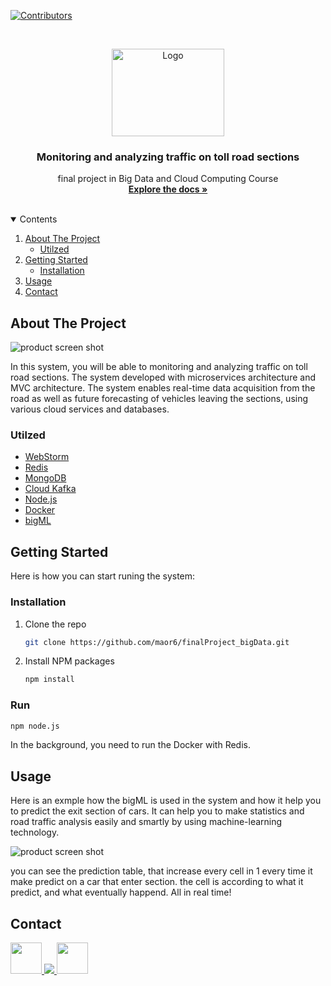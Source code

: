[![Contributors][contributors-shield]][contributors-url]


<!-- PROJECT LOGO -->
<br />
<p align="center">
  <a href="https://github.com/othneildrew/Best-README-Template">
    <img src="https://st2.depositphotos.com/1723015/6151/v/380/depositphotos_61514849-stock-illustration-vector-illustration-of-winding-abstract.jpg" alt="Logo" width="180" height="140">
  </a>

  <h3 align="center">Monitoring and analyzing traffic on  toll road sections</h3>

  <p align="center">
    final project in Big Data and Cloud Computing Course
    <br />
    <a href="https://github.com/maor6/finalProject_bigData#readme"><strong>Explore the docs »</strong></a>
    <br />
    <br />
  </p>
</p>



<!-- TABLE OF CONTENTS -->
<details open="open">
  <summary>Contents</summary>
  <ol>
    <li>
      <a href="#about-the-project">About The Project</a>
      <ul>
        <li><a href="#Utilzed">Utilzed</a></li>
      </ul>
    </li>
    <li>
      <a href="#getting-started">Getting Started</a>
      <ul>
        <li><a href="#installation">Installation</a></li>
      </ul>
    </li>
    <li><a href="#usage">Usage</a></li>
    <li><a href="#contact">Contact</a></li>
  </ol>
</details>



<!-- ABOUT THE PROJECT -->
## About The Project

![product screen shot](https://user-images.githubusercontent.com/57867811/127781138-b836fae3-1bd6-45af-98bc-ebe01edabf60.jpg)

In this system, you will be able to monitoring and analyzing traffic on toll road sections.
The system developed with microservices architecture and MVC architecture.
The system enables real-time data acquisition from the road as well as future forecasting of vehicles leaving the sections,
using various cloud services and databases.

### Utilzed

* [WebStorm](https://www.jetbrains.com/webstorm/)
* [Redis](https://redis.io/)
* [MongoDB](https://www.mongodb.com)
* [Cloud Kafka](https://www.cloudkarafka.com/)
* [Node.js](https://nodejs.org/en/)
* [Docker](https://www.docker.com/)
* [bigML](https://bigml.com/)



<!-- GETTING STARTED -->
## Getting Started

Here is how you can start runing the system:

### Installation

1. Clone the repo
   ```sh
   git clone https://github.com/maor6/finalProject_bigData.git
   ```
2. Install NPM packages
   ```sh
   npm install
### Run   
   ```sh
   npm node.js
   ```
  In the background, you need to run the Docker with Redis.
  
  
<!-- USAGE EXAMPLES -->
## Usage

Here is an exmple how the bigML is used in the system and how it help you to predict the exit section of cars.
It can help you to make statistics and road traffic analysis easily and smartly by using machine-learning technology.

![product screen shot](https://user-images.githubusercontent.com/57867811/127781435-157c5180-5e0d-4f82-bd7d-1ee92280ff77.jpg)


you can see the prediction table, that increase every cell in 1 every time it make predict on a car that enter section.
the cell is according to what it predict, and what eventually happend. All in real time! 

<!-- CONTACT -->
## Contact


<a href="https://github.com/maor6">
  <img src="https://github.com/maor6.png?size=50" width="50" height="50">
</a>

<a href="https://github.com/gofna">
  <img src="https://github.com/gofna.png?size=50">
</a>

<a href="https://github.com/dorredlich">
  <img src="https://github.com/dorredlich.png?size=50" width="50" height="50">
</a>





<!-- MARKDOWN LINKS & IMAGES -->
<!-- https://www.markdownguide.org/basic-syntax/#reference-style-links -->
[contributors-shield]: https://img.shields.io/github/contributors-anon/maor6/finalProject_bigData?color=blue&style=plastic
[contributors-url]: https://github.com/maor6/finalProject_bigData/graphs/contributors
